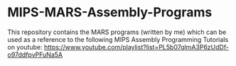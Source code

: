 # MIPS-MARS-Assembly-Programs
This repository contains the MARS programs (written by me) which can be used as a reference to the following MIPS Assembly Programming Tutorials on youtube:
https://www.youtube.com/playlist?list=PL5b07qlmA3P6zUdDf-o97ddfpvPFuNa5A
